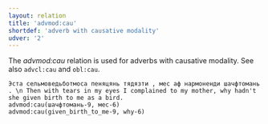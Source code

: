 ```yaml
---
layout: relation
title: 'advmod:cau'
shortdef: 'adverb with causative modality'
udver: '2'
---
```


The _advmod:cau_ relation is used for adverbs with causative modality.
See also `advcl:cau` and `obl:cau`.

~~~ sdparse
Эста сельмоведьботмоса пеняцянь тядязти , мес аф нармоненди шачфтомань . \n Then with tears in my eyes I complained to my mother, why hadn't she given birth to me as a bird.
advmod:cau(шачфтомань-9, мес-6)
advmod:cau(given_birth_to_me-9, why-6)

~~~



<!-- Interlanguage links updated So kvě 14 19:02:54 CEST 2022 -->
